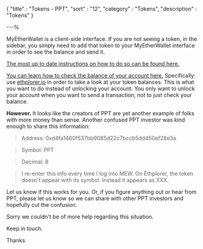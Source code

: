 {
"title"       : "Tokens - PPT",
"sort"        : "12",
"category"    : "Tokens",
"description" : "Tokens"
}

---%


MyEtherWallet is a client-side interface. If you are not seeing a token, in the sidebar, you simply need to add that token to your MyEtherWallet interface in order to see the balance and send it.

[The most up to date instructions on how to do so can be found here.](https://myetherwallet.groovehq.com/knowledge_base/topics/how-to-see-a-new-token-in-myetherwallet)

[You can learn how to check the balance of your account here.](https://myetherwallet.groovehq.com/knowledge_base/topics/how-do-i-check-the-balance-of-my-account) Specifically: use [ethplorer.io](https://ethplorer.io/) in order to take a look at your token balances. This is what you want to do instead of unlocking your account. You only want to unlock your account when you want to send a transaction, not to just check your balance.

**However.** It looks like the creators of PPT are yet another example of folks with more money than sense. Another confused PPT investor was kind enough to share this information:

> Address: 0xd4fa1460f537bb9085d22c7bccb5dd450ef28e3a

> Symbol: PPT

> Decimal: 8

> I re-enter this info every time I log into MEW. On Ethplorer, the token doesn't appear with its symbol. Instead it appears as XXX.

Let us know if this works for you. Or, if you figure anything out or hear from PPT, please let us know so we can share with other PPT investors and hopefully cut the confusion.

Sorry we couldn't be of more help regarding this situation.

Keep in touch.

Thanks
